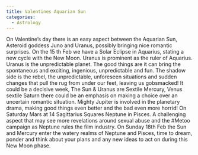 ```yaml
---
title: Valentines Aquarian Sun
categories:
  - Astrology
---
```

On Valentine’s day there is an easy aspect between the Aquarian Sun, Asteroid goddess Juno
and Uranus, possibly bringing nice romantic surprises. On the 15 th Feb we have a Solar Eclipse in
Aquarius, stating a new cycle with the New Moon. Uranus is prominent as the ruler of Aquarius.
Uranus is the unpredictable planet. The good things are it can bring the spontaneous and
exciting, ingenious, unpredictable and fun. The shadow side is the rebel, the unpredictable,
unforeseen situations and sudden changes that pull the rug from under our feet, leaving us
gobsmacked! It could be a decisive week, The Sun &amp; Uranus are Sextile Mercury, Venus sextile
Saturn there could be an emphasis on making a choice over an uncertain romantic situation.
Mighty Jupiter is involved in the planetary drama, making good things even better and the bad
even more horrid!
On Saturday Mars at 14 Sagittarius Squares Neptune in Pisces. A challenging aspect that may
see more revelations around sexual abuse and the #Metoo campaign as Neptune rules the film
industry.
On Sunday 18th Feb the Sun and Mercury enter the watery realms of Neptune and Pisces, time
to dream, ponder and think about your plans and any new ideas to act on during this New Moon
phase.
